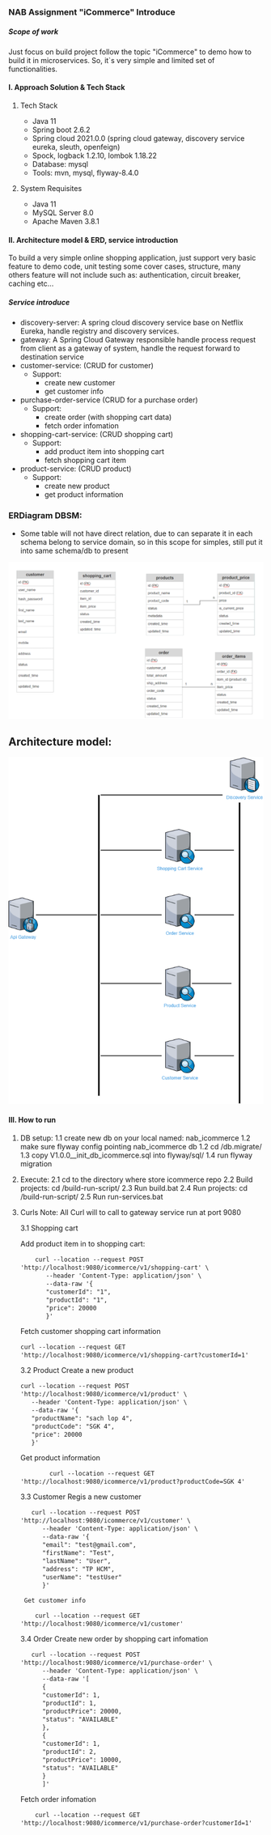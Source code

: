 ### NAB Assignment "iCommerce" Introduce
##### Scope of work
Just focus on build project follow the topic "iCommerce" to demo how to build it in microservices.
So, it`s very simple and limited set of functionalities.


#### I. Approach Solution & Tech Stack
1. Tech Stack <br/>
    - Java 11 <br/>
	- Spring boot 2.6.2 <br/>
	- Spring cloud 2021.0.0 (spring cloud gateway, discovery service eureka, sleuth, openfeign)<br/>
	- Spock, logback 1.2.10, lombok 1.18.22<br/>
	- Database: mysql <br/>
	- Tools: mvn, mysql, flyway-8.4.0 <br/>
    
2. System Requisites <br/>
   - Java 11 <br/>
   - MySQL Server 8.0 <br/>
   - Apache Maven 3.8.1 <br/>

#### II. Architecture model & ERD, service introduction
To build a very simple online shopping application,
just support very basic feature to demo code, unit testing some cover cases, structure, 
many others feature will not include such as: authentication, circuit breaker, caching etc...
##### Service introduce
- discovery-server: A spring cloud discovery service base on Netflix Eureka, handle registry and discovery services.
- gateway:  A Spring Cloud Gateway responsible handle process request from client as a gateway of system, handle the request forward to destination service
- customer-service: (CRUD for customer)
  - Support:
    - create new customer
    - get customer info
- purchase-order-service (CRUD for a purchase order)
    - Support:
        - create order (with shopping cart data)
        - fetch order infomation
- shopping-cart-service: (CRUD shopping cart)
    - Support:
         - add product item into shopping cart
         - fetch shopping cart item
- product-service: (CRUD product)
    - Support:
         - create new product 
         - get product information

### ERDiagram DBSM:
- Some table will not have direct relation, due to can separate it in each schema belong to service domain, so in this scope for simples, still put it into same schema/db to present
    
![Spring Microservices architecture](readme-resource/ERDiagram_DBMS.png)

## Architecture model:
![Spring Microservices architecture](readme-resource/icommerce-architech.png)

#### III. How to run

1. DB setup:
   1.1 create new db on your local named: nab_icommerce
   1.2 make sure flyway config pointing nab_icommerce db
   1.2 cd <icommerce path>/db.migrate/
   1.3 copy V1.0.0__init_db_icommerce.sql into flyway/sql/
   1.4 run flyway migration
2. Execute:
    2.1 cd to the directory where store icommerce repo
    2.2 Build projects: cd <icommerce path>/build-run-script/
    2.3 Run build.bat
    2.4 Run projects: cd <icommerce path>/build-run-script/
    2.5 Run run-services.bat
   
3. Curls
    Note: All Curl will to call to gateway service run at port 9080
    
    3.1 Shopping cart
    
    Add product item in to shopping cart:
    
    ```
        curl --location --request POST 'http://localhost:9080/icommerce/v1/shopping-cart' \
           --header 'Content-Type: application/json' \
           --data-raw '{
           "customerId": "1",
           "productId": "1",
           "price": 20000
           }' 
    ```
    Fetch customer shopping cart information
    
    ```         
    curl --location --request GET 'http://localhost:9080/icommerce/v1/shopping-cart?customerId=1'
    ```
   
    3.2 Product
    Create a new product
    ```
    curl --location --request POST 'http://localhost:9080/icommerce/v1/product' \
       --header 'Content-Type: application/json' \
       --data-raw '{
       "productName": "sach lop 4",
       "productCode": "SGK 4",
       "price": 20000
       }' 
    ```
    Get product information
    ``` 
            curl --location --request GET 'http://localhost:9080/icommerce/v1/product?productCode=SGK 4' 
    ```
    
    3.3 Customer
        Regis a new customer
     ``` 
        curl --location --request POST 'http://localhost:9080/icommerce/v1/customer' \
           --header 'Content-Type: application/json' \
           --data-raw '{
           "email": "test@gmail.com",
           "firstName": "Test",
           "lastName": "User",
           "address": "TP HCM",
           "userName": "testUser"
           }' 
    ```
        
        Get customer info
    ``` 
        curl --location --request GET 'http://localhost:9080/icommerce/v1/customer' 
    ```
    3.4 Order
        Create new order by shopping cart infomation
    
     ``` 
        curl --location --request POST 'http://localhost:9080/icommerce/v1/purchase-order' \
           --header 'Content-Type: application/json' \
           --data-raw '[
           {
           "customerId": 1,
           "productId": 1,
           "productPrice": 20000,
           "status": "AVAILABLE"
           },
           {
           "customerId": 1,
           "productId": 2,
           "productPrice": 10000,
           "status": "AVAILABLE"
           }
           ]' 
    ```

    Fetch order infomation
    
    ``` 
        curl --location --request GET 'http://localhost:9080/icommerce/v1/purchase-order?customerId=1' 
    ```
    
